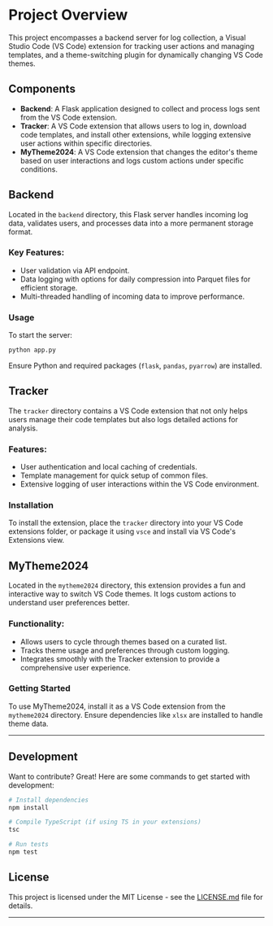
# Project Overview

This project encompasses a backend server for log collection, a Visual Studio Code (VS Code) extension for tracking user actions and managing templates, and a theme-switching plugin for dynamically changing VS Code themes.

## Components

- **Backend**: A Flask application designed to collect and process logs sent from the VS Code extension.
- **Tracker**: A VS Code extension that allows users to log in, download code templates, and install other extensions, while logging extensive user actions within specific directories.
- **MyTheme2024**: A VS Code extension that changes the editor's theme based on user interactions and logs custom actions under specific conditions.

## Backend

Located in the `backend` directory, this Flask server handles incoming log data, validates users, and processes data into a more permanent storage format.

### Key Features:

- User validation via API endpoint.
- Data logging with options for daily compression into Parquet files for efficient storage.
- Multi-threaded handling of incoming data to improve performance.

### Usage

To start the server:

```bash
python app.py
```

Ensure Python and required packages (`flask`, `pandas`, `pyarrow`) are installed.

## Tracker

The `tracker` directory contains a VS Code extension that not only helps users manage their code templates but also logs detailed actions for analysis.

### Features:

- User authentication and local caching of credentials.
- Template management for quick setup of common files.
- Extensive logging of user interactions within the VS Code environment.

### Installation

To install the extension, place the `tracker` directory into your VS Code extensions folder, or package it using `vsce` and install via VS Code's Extensions view.

## MyTheme2024

Located in the `mytheme2024` directory, this extension provides a fun and interactive way to switch VS Code themes. It logs custom actions to understand user preferences better.

### Functionality:

- Allows users to cycle through themes based on a curated list.
- Tracks theme usage and preferences through custom logging.
- Integrates smoothly with the Tracker extension to provide a comprehensive user experience.

### Getting Started

To use MyTheme2024, install it as a VS Code extension from the `mytheme2024` directory. Ensure dependencies like `xlsx` are installed to handle theme data.

---

## Development

Want to contribute? Great! Here are some commands to get started with development:

```bash
# Install dependencies
npm install

# Compile TypeScript (if using TS in your extensions)
tsc

# Run tests
npm test
```

## License

This project is licensed under the MIT License - see the [LICENSE.md](LICENSE.md) file for details.

---
